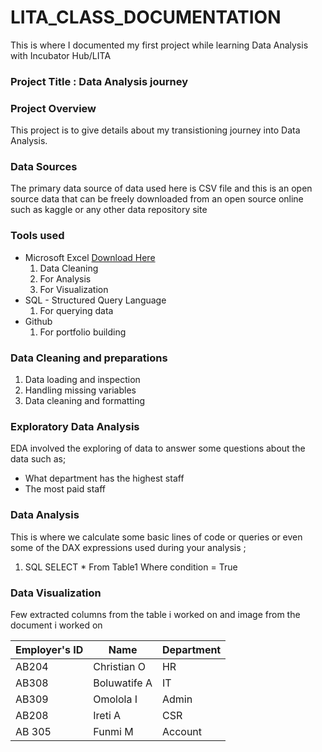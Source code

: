 # LITA_CLASS_DOCUMENTATION
This is where I documented my first project while learning Data Analysis with Incubator Hub/LITA
### Project Title : Data Analysis journey

### Project Overview
This project is to give details about my transistioning journey into Data Analysis.

### Data Sources
The primary data source of data used here is CSV file and this is an open source data that can be freely downloaded from an open source online such as kaggle or any other data repository site 

### Tools used 
- Microsoft Excel  [Download Here](https://wwwmicrosoft.com)
    1. Data Cleaning
    2. For Analysis 
    3. For Visualization
- SQL - Structured Query Language 
    1. For querying data
- Github 
   1. For portfolio building 

### Data Cleaning and preparations
   1. Data loading and inspection
   2. Handling missing variables
   3. Data cleaning and formatting

### Exploratory Data Analysis
EDA involved the exploring of data to answer some questions about the data such as; 
- What department has the highest staff
- The most paid staff


### Data Analysis
This is where we calculate some basic lines of code or queries or even some of the DAX expressions used during your analysis ;

1. SQL
SELECT * From Table1
Where condition = True

### Data Visualization
Few extracted columns from the table i worked on and image from the document i worked on


|Employer's ID|Name| Department|
|-------------|---------|---------|
|AB204| Christian O| HR|
|AB308| Boluwatife A| IT|
|AB309| Omolola I|Admin|
|AB208| Ireti A| CSR|
|AB 305| Funmi M| Account|

